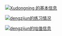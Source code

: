 [![Xudongning 的基本信息](https://luogu-card.vercel.app/about?id=1636821)]([https://luogu.com/](https://www.luogu.com.cn/user/1636821))

[![dengzijun的练习情况](https://luogu-card.vercel.app/practice?id=1636821)](https://github.com/cyrxdzj/luogu-card)

[![dengzijun的咕值信息](http://luogu-card.vercel.app/guzhi?id=387836&scores=100,70,25,45,0)](https://github.com/cyrxdzj/luogu-card)
